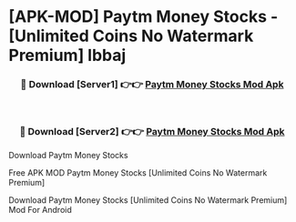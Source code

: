 # [APK-MOD] Paytm Money  Stocks - [Unlimited Coins No Watermark Premium] lbbaj



<div align="center">
<h3>🔴 Download [Server1] 👉👉 <a href="https://momento.my/?title=Paytm_Money__Stocks">Paytm Money  Stocks Mod Apk</a></h3><br>

<h3>🔴 Download [Server2] 👉👉 <a href="https://momento.my/?title=Paytm_Money__Stocks">Paytm Money  Stocks Mod Apk</a></h3>
</div>



Download Paytm Money  Stocks 

Free APK MOD Paytm Money  Stocks [Unlimited Coins No Watermark Premium]

Download Paytm Money  Stocks [Unlimited Coins No Watermark Premium] Mod For Android
